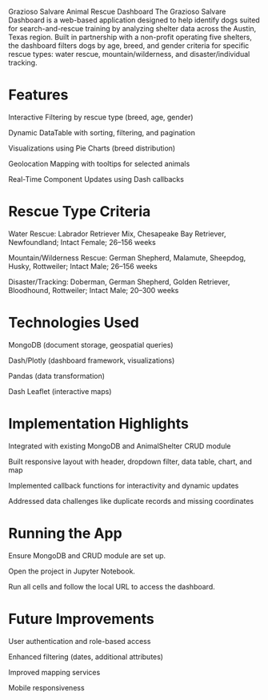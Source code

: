 Grazioso Salvare Animal Rescue Dashboard
The Grazioso Salvare Dashboard is a web-based application designed to help identify dogs suited for search-and-rescue training by analyzing shelter data across the Austin, Texas region. 
Built in partnership with a non-profit operating five shelters, the dashboard filters dogs by age, breed, and gender criteria for specific rescue types: water rescue, mountain/wilderness, and disaster/individual tracking.

# Features
Interactive Filtering by rescue type (breed, age, gender)

Dynamic DataTable with sorting, filtering, and pagination

Visualizations using Pie Charts (breed distribution)

Geolocation Mapping with tooltips for selected animals

Real-Time Component Updates using Dash callbacks

# Rescue Type Criteria
Water Rescue: Labrador Retriever Mix, Chesapeake Bay Retriever, Newfoundland; Intact Female; 26–156 weeks

Mountain/Wilderness Rescue: German Shepherd, Malamute, Sheepdog, Husky, Rottweiler; Intact Male; 26–156 weeks

Disaster/Tracking: Doberman, German Shepherd, Golden Retriever, Bloodhound, Rottweiler; Intact Male; 20–300 weeks

# Technologies Used
MongoDB (document storage, geospatial queries)

Dash/Plotly (dashboard framework, visualizations)

Pandas (data transformation)

Dash Leaflet (interactive maps)

# Implementation Highlights
Integrated with existing MongoDB and AnimalShelter CRUD module

Built responsive layout with header, dropdown filter, data table, chart, and map

Implemented callback functions for interactivity and dynamic updates

Addressed data challenges like duplicate records and missing coordinates

# Running the App
Ensure MongoDB and CRUD module are set up.

Open the project in Jupyter Notebook.

Run all cells and follow the local URL to access the dashboard.

# Future Improvements
User authentication and role-based access

Enhanced filtering (dates, additional attributes)

Improved mapping services

Mobile responsiveness
